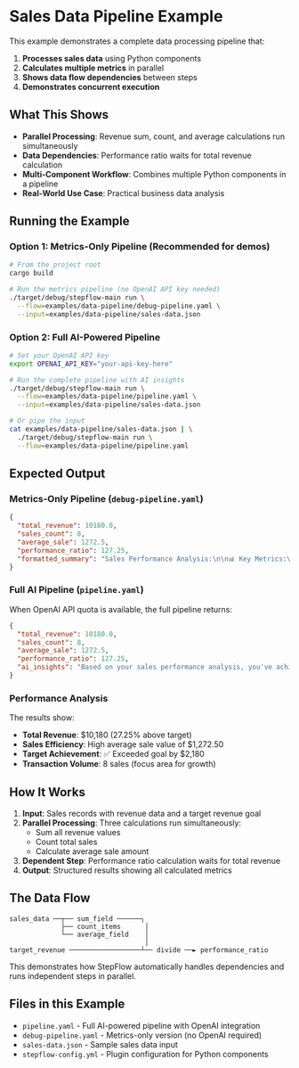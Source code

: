 # Sales Data Pipeline Example

This example demonstrates a complete data processing pipeline that:

1. **Processes sales data** using Python components
2. **Calculates multiple metrics** in parallel
3. **Shows data flow dependencies** between steps
4. **Demonstrates concurrent execution**

## What This Shows

- **Parallel Processing**: Revenue sum, count, and average calculations run simultaneously
- **Data Dependencies**: Performance ratio waits for total revenue calculation
- **Multi-Component Workflow**: Combines multiple Python components in a pipeline
- **Real-World Use Case**: Practical business data analysis

## Running the Example

### Option 1: Metrics-Only Pipeline (Recommended for demos)
```bash
# From the project root
cargo build

# Run the metrics pipeline (no OpenAI API key needed)
./target/debug/stepflow-main run \
  --flow=examples/data-pipeline/debug-pipeline.yaml \
  --input=examples/data-pipeline/sales-data.json
```

### Option 2: Full AI-Powered Pipeline
```bash
# Set your OpenAI API key
export OPENAI_API_KEY="your-api-key-here"

# Run the complete pipeline with AI insights
./target/debug/stepflow-main run \
  --flow=examples/data-pipeline/pipeline.yaml \
  --input=examples/data-pipeline/sales-data.json

# Or pipe the input
cat examples/data-pipeline/sales-data.json | \
  ./target/debug/stepflow-main run \
  --flow=examples/data-pipeline/pipeline.yaml
```

## Expected Output

### Metrics-Only Pipeline (`debug-pipeline.yaml`)

```json
{
  "total_revenue": 10180.0,
  "sales_count": 8,
  "average_sale": 1272.5,
  "performance_ratio": 127.25,
  "formatted_summary": "Sales Performance Analysis:\n\n📊 Key Metrics:\n• Total Revenue: $10,180.00\n• Sales Count: 8 transactions\n• Average Sale Value: $1,272.50\n• Target Revenue: $8,000.00\n• Performance vs Target: 127.2%\n\n🎯 Performance Status: ✅ EXCEEDED TARGET\n\nPlease analyze this sales data and provide:\n1. Key insights about our sales performance\n2. What the metrics reveal about our business\n3. Specific recommendations for improving sales\n4. Any concerning trends or positive highlights\n\nFocus on actionable business insights that would help a sales manager make strategic decisions."
}
```

### Full AI Pipeline (`pipeline.yaml`)

When OpenAI API quota is available, the full pipeline returns:

```json
{
  "total_revenue": 10180.0,
  "sales_count": 8,
  "average_sale": 1272.5,
  "performance_ratio": 127.25,
  "ai_insights": "Based on your sales performance analysis, you've achieved exceptional results by exceeding your $8,000 target by 27.25%. Here are the key insights:\n\n**Strengths:**\n- Strong average sale value of $1,272.50 indicates quality customer acquisition\n- 127% performance ratio shows effective sales execution\n- Total revenue of $10,180 demonstrates solid market presence\n\n**Recommendations:**\n1. Analyze which products/regions drove the highest performance\n2. Scale successful strategies to maintain this momentum\n3. Consider raising targets to match this new performance baseline\n4. Investigate if this represents sustainable growth or a one-time spike\n\n**Strategic Focus:**\nWith only 8 transactions generating over $10K, focus on increasing transaction volume while maintaining the high average sale value."
}
```

### Performance Analysis

The results show:
- **Total Revenue**: $10,180 (27.25% above target)
- **Sales Efficiency**: High average sale value of $1,272.50
- **Target Achievement**: ✅ Exceeded goal by $2,180
- **Transaction Volume**: 8 sales (focus area for growth)

## How It Works

1. **Input**: Sales records with revenue data and a target revenue goal
2. **Parallel Processing**: Three calculations run simultaneously:
   - Sum all revenue values
   - Count total sales
   - Calculate average sale amount
3. **Dependent Step**: Performance ratio calculation waits for total revenue
4. **Output**: Structured results showing all calculated metrics

## The Data Flow

```
sales_data ──┬── sum_field ──────┐
             ├── count_items      │
             └── average_field    │
                                  │
target_revenue ──────────────────┴── divide ──► performance_ratio
```

This demonstrates how StepFlow automatically handles dependencies and runs independent steps in parallel.

## Files in this Example

- `pipeline.yaml` - Full AI-powered pipeline with OpenAI integration
- `debug-pipeline.yaml` - Metrics-only version (no OpenAI required)
- `sales-data.json` - Sample sales data input
- `stepflow-config.yml` - Plugin configuration for Python components